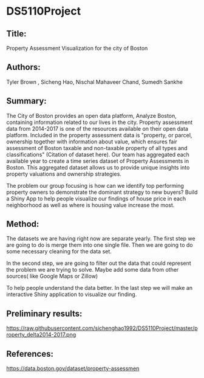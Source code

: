 # DS5110Project

##  Title: 
Property Assessment Visualization for the city of Boston

## Authors:
Tyler Brown , Sicheng Hao, Nischal Mahaveer Chand, Sumedh Sankhe

## Summary:
The City of Boston provides an open data platform, Analyze Boston, containing information related to our lives in the city. Property assessment data from 2014-2017 is one of the resources available on their open data platform. Included in the property assessment data is "property, or parcel, ownership together with information about value, which ensures fair assessment of Boston taxable and non-taxable property of all types and classifications" (Citation of dataset here). Our team has aggregated each available year to create a time series dataset of Property Assessments in Boston. This aggregated dataset allows us to provide unique insights into property valuations and ownership strategies.

The problem our group focusing is how can we identify top performing property owners to demonstrate the dominant strategy to new buyers? Build a Shiny App to help people visualize our findings of house price in each neighborhood as well as where is housing value increase the most. 
                                                                                                                                                                    
## Method:
The datasets we are having right now are separate yearly. The first step we are going to do is merge them into one single file. Then we are going to do some necessary cleaning for the data set. 

In the second step, we are going to filter out the data that could represent the problem we are trying to solve. Maybe add some data from other sources( like Google Maps or Zillow)

To help people understand the data better. In the last step we will make an interactive Shiny application to visualize our finding. 


##  Preliminary results:   
https://raw.githubusercontent.com/sichenghao1992/DS5110Project/master/property_delta2014-2017.png


##  References:  
https://data.boston.gov/dataset/property-assessmen
